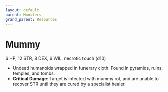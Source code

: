 ```yaml
---
layout: default
parent: Monsters
grand_parent: Resources
---
```


# Mummy

6 HP, 12 STR, 8 DEX, 6 WIL, necrotic touch (d10)

- Undead humanoids wrapped in funerary cloth. Found in pyramids, ruins, temples, and tombs.
- **Critical Damage**: Target is infected with mummy rot, and are unable to recover STR until they are cured by a specialist healer.
